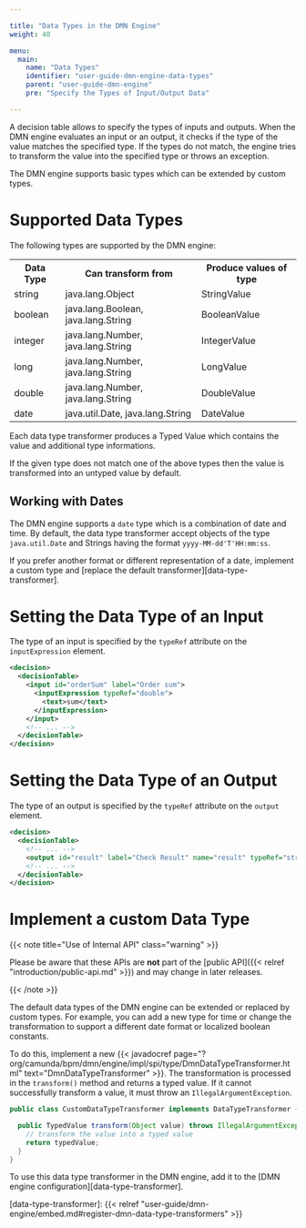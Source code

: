 ```yaml
---

title: "Data Types in the DMN Engine"
weight: 40

menu:
  main:
    name: "Data Types"
    identifier: "user-guide-dmn-engine-data-types"
    parent: "user-guide-dmn-engine"
    pre: "Specify the Types of Input/Output Data"

---
```


A decision table allows to specify the types of inputs and outputs. When the
DMN engine evaluates an input or an output, it checks if the type of the
value matches the specified type. If the types do not match, the engine
tries to transform the value into the specified type or throws an exception.

The DMN engine supports basic types which can be extended by custom types.


# Supported Data Types

The following types are supported by the DMN engine:

<table class="table table-striped">
  <tr>
    <th>Data Type</th>
    <th>Can transform from</th>
    <th>Produce values of type</th>
  </tr>
  <tr>
    <td>string</td>
    <td>java.lang.Object</td>
    <td>StringValue</td>
  </tr>
  <tr>
    <td>boolean</td>
    <td>java.lang.Boolean, java.lang.String</td>
    <td>BooleanValue</td>
  </tr>
  <tr>
    <td>integer</td>
    <td>java.lang.Number, java.lang.String</td>
    <td>IntegerValue</td>
  </tr>
  <tr>
    <td>long</td>
    <td>java.lang.Number, java.lang.String</td>
    <td>LongValue</td>
  </tr>
  <tr>
    <td>double</td>
    <td>java.lang.Number, java.lang.String</td>
    <td>DoubleValue</td>
  </tr>
  <tr>
    <td>date</td>
    <td>java.util.Date, java.lang.String</td>
    <td>DateValue</td>
  </tr>
</table>

Each data type transformer produces a Typed Value which contains the value and
additional type informations.

If the given type does not match one of the above types then the value is
transformed into an untyped value by default.

## Working with Dates

The DMN engine supports a `date` type which is a combination of date and time.
By default, the data type transformer accept objects of the type
`java.util.Date` and Strings having the format `yyyy-MM-dd'T'HH:mm:ss`.

If you prefer another format or different representation of a date,
implement a custom type and [replace the default transformer][data-type-transformer].

# Setting the Data Type of an Input

The type of an input is specified by the `typeRef` attribute on the
`inputExpression` element.

```xml
<decision>
  <decisionTable>
    <input id="orderSum" label="Order sum">
      <inputExpression typeRef="double">
        <text>sum</text>
      </inputExpression>
    </input>
    <!-- ... -->
  </decisionTable>
</decision>
```

# Setting the Data Type of an Output

The type of an output is specified by the `typeRef` attribute on the `output`
element.

```xml
<decision>
  <decisionTable>
    <!-- ... -->
    <output id="result" label="Check Result" name="result" typeRef="string" />
    <!-- ... -->
  </decisionTable>
</decision>
```

# Implement a custom Data Type

{{< note title="Use of Internal API" class="warning" >}}

Please be aware that these APIs are **not** part of the [public API]({{< relref
"introduction/public-api.md" >}}) and may change in later releases.

{{< /note >}}

The default data types of the DMN engine can be extended or replaced by custom
types. For example, you can add a new type for time or change the
transformation to support a different date format or localized boolean
constants.

To do this, implement a new {{< javadocref
page="?org/camunda/bpm/dmn/engine/impl/spi/type/DmnDataTypeTransformer.html"
text="DmnDataTypeTransformer" >}}. The transformation is processed in the
`transform()` method and returns a typed value. If it cannot successfully transform a value,
it must throw an `IllegalArgumentException`.

```java
public class CustomDataTypeTransformer implements DataTypeTransformer {

  public TypedValue transform(Object value) throws IllegalArgumentException {
    // transform the value into a typed value
    return typedValue;
  }
}
```

To use this data type transformer in the DMN engine, add it to the
[DMN engine configuration][data-type-transformer].


[data-type-transformer]: {{< relref "user-guide/dmn-engine/embed.md#register-dmn-data-type-transformers" >}}
